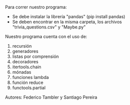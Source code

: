 Para correr nuestro programa:

- Se debe instalar la librería "pandas" (pip install pandas)
- Se deben encontrar en la misma carpeta, los archivos "trivia_questions.csv" y "Maybe.py"

Nuestro programa cuenta con el uso de:

1. recursión
2. generadores
3. listas por comprensión
4. decoradores
5. itertools.chain
6. mónadas
7. funciones lambda
8. función reduce
9. functools.partial


Autores: Federico Tambler y Santiago Pereira 

